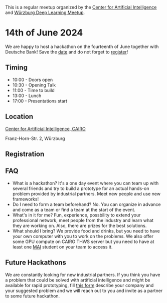 This is a regular meetup organized by the [Center for Artificial Intelligence](https://www.thws.de/forschung/institute/cairo/) and [Würzburg Deep Learning Meetup](https://www.meetup.com/de-DE/wurzburg-deep-learning-meetup/).

# 14th of June 2024

We are happy to host a hackathon on the fourteenth of June together with Deutsche Bank! Save the [date](https://calendar.app.google/RTdBqsqTJR4fgC8w6) and do not forget to [register]([()])!

## Timing  

* 10:00 - Doors open
* 10:30 - Opening Talk
* 11:00 - Time to build
* 13:00 - Lunch
* 17:00 - Presentations start

## Location

[Center for Artificial Intelligence, CAIRO](https://maps.app.goo.gl/R6jWrfCHYtWgTZyQ8)

Franz-Horn-Str. 2, Würzburg


## Registration

## FAQ

* What is a hackathon?
It's a one day event where you can team up with several friends and try to build a prototype for an actual hands-on problem provided by industrial partners. Meet new people and use new frameworks!
* Do I need to form a team beforehand?
No. You can organize in advance and come as a team or find a team at the start of the event.
* What's in it for me?
Fun, experience, possbility to extend your professional network, meet people from the industry and learn what they are working on. Also, there are prizes for the best solutions.
* What should I bring?
We provide food and drinks, but you need to have your own computer with you to work on the problems. We also offer some GPU compute on CAIRO THWS server but you need to have at least one [MAI](https://mai.thws.de/en/) student on your team to access it.

## Future Hackathons

We are constantly looking for new industrial partners. If you think you have a problem that could be solved with artificial intelligence and might be available for rapid prototyping, fill [this form](https://forms.gle/WNRBabQK7rs5JiDp9) describe your company and your suggested problem and we will reach out to you and invite as a partner to some future hackathon.
